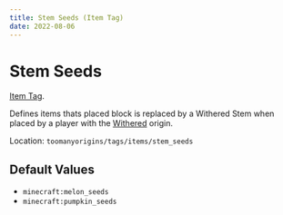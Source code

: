 ```yaml
---
title: Stem Seeds (Item Tag)
date: 2022-08-06
---
```

# Stem Seeds

[Item Tag](../tags.md).

Defines items thats placed block is replaced by a Withered Stem when placed by a player with the [Withered](../../origins/withered.md) origin.

Location: `toomanyorigins/tags/items/stem_seeds`

## Default Values
- `minecraft:melon_seeds`
- `minecraft:pumpkin_seeds`